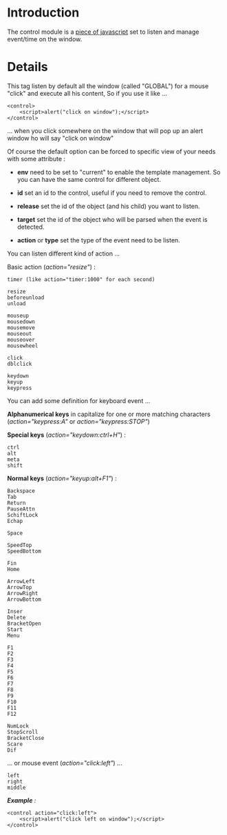 # Introduction #

The control module is a [piece of javascript](http://genereek.googlecode.com/svn/trunk/system/addons/modules/control.js) set to listen and manage event/time on the window.

# Details #

This tag listen by default all the window (called "GLOBAL") for a mouse "click" and execute all his content, So if you use it like ...

```
<control>
	<script>alert("click on window");</script>
</control>
```

... when you click somewhere on the window that will pop up an alert window ho will say "click on window"

Of course the default option can be forced to specific view of your needs with some attribute :

  * **env** need to be set to "current" to enable the template management. So you can have the same control for different object.

  * **id** set an id to the control, useful if you need to remove the control.

  * **release** set the id of the object (and his child) you want to listen.

  * **target** set the id of the object who will be parsed when the event is detected.

  * **action** or **type** set the type of the event need to be listen.



You can listen different kind of action ...

Basic action (_action="resize"_) :
```
timer (like action="timer:1000" for each second)

resize
beforeunload
unload

mouseup
mousedown
mousemove
mouseout
mouseover
mousewheel

click
dblclick

keydown
keyup
keypress
```

You can add some definition for keyboard event ...


**Alphanumerical keys** in capitalize for one or more matching characters (_action="keypress:A"_ or _action="keypress:STOP"_)

**Special keys** (_action="keydown:ctrl+H"_) :
```
ctrl
alt
meta
shift
```

**Normal keys** (_action="keyup:alt+F1"_) :
```
Backspace
Tab
Return
PauseAttn
SchiftLock
Echap

Space

SpeedTop
SpeedBottom

Fin
Home

ArrowLeft
ArrowTop
ArrowRight
ArrowBottom

Inser
Delete
BracketOpen
Start
Menu

F1
F2
F3
F4
F5
F6
F7
F8
F9
F10
F11
F12

NumLock
StopScroll
BracketClose
Scare
Dif
```

... or mouse event (_action="click:left"_) ...

```
left
right
middle
```


_**Example** :_

```
<control action="click:left">
	<script>alert("click left on window");</script>
</control>
```